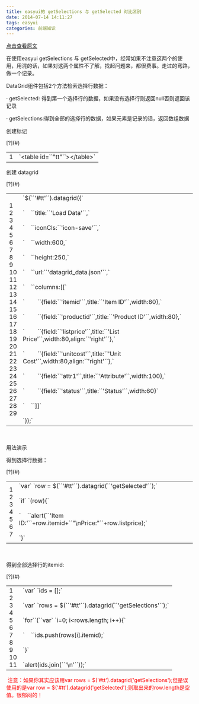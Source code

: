 ```yaml
---
title: easyui的 getSelections 与 getSelected 对比区别
date: 2014-07-14 14:11:27
tags: easyui
categories: 前端知识
---
```

[点击查看原文](https://www.cnblogs.com/bugzone/p/3842624.html)

<div id="cnblogs_post_body" class="blogpost-body ">

在使用easyui getSelections 与 getSelected中，经常如果不注意这两个的使用，用混的话，如果对这两个属性不了解，找起问题来，都很费事。走过的弯路，做一个记录。

DataGrid组件包括2个方法检索选择行数据：

·&nbsp;getSelected:&nbsp;得到第一个选择行的数据，如果没有选择行则返回null否则返回该记录

·&nbsp;getSelections:得到全部的选择行的数据，如果元素是记录的话，返回数组数据

创建标记

<div class="cnblogs_Highlighter sh-gutter">
<div><div id="highlighter_881797" class="syntaxhighlighter  javascript"><div class="toolbar"><span>[?](#)</span></div><table border="0" cellpadding="0" cellspacing="0"><tbody><tr><td class="gutter"><div class="line number1 index0 alt2">1</div></td><td class="code"><div class="container"><div class="line number1 index0 alt2">`&lt;table id=``"tt"``&gt;&lt;/table&gt;`</div></div></td></tr></tbody></table></div></div>
</div>

创建&nbsp;datagrid

<div class="cnblogs_Highlighter sh-gutter">
<div><div id="highlighter_907021" class="syntaxhighlighter  javascript"><div class="toolbar"><span>[?](#)</span></div><table border="0" cellpadding="0" cellspacing="0"><tbody><tr><td class="gutter"><div class="line number1 index0 alt2">1</div><div class="line number2 index1 alt1">2</div><div class="line number3 index2 alt2">3</div><div class="line number4 index3 alt1">4</div><div class="line number5 index4 alt2">5</div><div class="line number6 index5 alt1">6</div><div class="line number7 index6 alt2">7</div><div class="line number8 index7 alt1">8</div><div class="line number9 index8 alt2">9</div><div class="line number10 index9 alt1">10</div><div class="line number11 index10 alt2">11</div><div class="line number12 index11 alt1">12</div><div class="line number13 index12 alt2">13</div><div class="line number14 index13 alt1">14</div><div class="line number15 index14 alt2">15</div><div class="line number16 index15 alt1">16</div><div class="line number17 index16 alt2">17</div><div class="line number18 index17 alt1">18</div><div class="line number19 index18 alt2">19</div><div class="line number20 index19 alt1">20</div><div class="line number21 index20 alt2">21</div><div class="line number22 index21 alt1">22</div><div class="line number23 index22 alt2">23</div><div class="line number24 index23 alt1">24</div><div class="line number25 index24 alt2">25</div><div class="line number26 index25 alt1">26</div><div class="line number27 index26 alt2">27</div><div class="line number28 index27 alt1">28</div><div class="line number29 index28 alt2">29</div></td><td class="code"><div class="container"><div class="line number1 index0 alt2">`$(``'#tt'``).datagrid({`</div><div class="line number2 index1 alt1">&nbsp;</div><div class="line number3 index2 alt2">`&nbsp;&nbsp;&nbsp;&nbsp;``title:``'Load Data'``,`</div><div class="line number4 index3 alt1">&nbsp;</div><div class="line number5 index4 alt2">`&nbsp;&nbsp;&nbsp;&nbsp;``iconCls:``'icon-save'``,`</div><div class="line number6 index5 alt1">&nbsp;</div><div class="line number7 index6 alt2">`&nbsp;&nbsp;&nbsp;&nbsp;``width:600,`</div><div class="line number8 index7 alt1">&nbsp;</div><div class="line number9 index8 alt2">`&nbsp;&nbsp;&nbsp;&nbsp;``height:250,`</div><div class="line number10 index9 alt1">&nbsp;</div><div class="line number11 index10 alt2">`&nbsp;&nbsp;&nbsp;&nbsp;``url:``'datagrid_data.json'``,`</div><div class="line number12 index11 alt1">&nbsp;</div><div class="line number13 index12 alt2">`&nbsp;&nbsp;&nbsp;&nbsp;``columns:[[`</div><div class="line number14 index13 alt1">&nbsp;</div><div class="line number15 index14 alt2">`&nbsp;&nbsp;&nbsp;&nbsp;&nbsp;&nbsp;&nbsp;&nbsp;``{field:``'itemid'``,title:``'Item ID'``,width:80},`</div><div class="line number16 index15 alt1">&nbsp;</div><div class="line number17 index16 alt2">`&nbsp;&nbsp;&nbsp;&nbsp;&nbsp;&nbsp;&nbsp;&nbsp;``{field:``'productid'``,title:``'Product ID'``,width:80},`</div><div class="line number18 index17 alt1">&nbsp;</div><div class="line number19 index18 alt2">`&nbsp;&nbsp;&nbsp;&nbsp;&nbsp;&nbsp;&nbsp;&nbsp;``{field:``'listprice'``,title:``'List Price'``,width:80,align:``'right'``},`</div><div class="line number20 index19 alt1">&nbsp;</div><div class="line number21 index20 alt2">`&nbsp;&nbsp;&nbsp;&nbsp;&nbsp;&nbsp;&nbsp;&nbsp;``{field:``'unitcost'``,title:``'Unit Cost'``,width:80,align:``'right'``},`</div><div class="line number22 index21 alt1">&nbsp;</div><div class="line number23 index22 alt2">`&nbsp;&nbsp;&nbsp;&nbsp;&nbsp;&nbsp;&nbsp;&nbsp;``{field:``'attr1'``,title:``'Attribute'``,width:100},`</div><div class="line number24 index23 alt1">&nbsp;</div><div class="line number25 index24 alt2">`&nbsp;&nbsp;&nbsp;&nbsp;&nbsp;&nbsp;&nbsp;&nbsp;``{field:``'status'``,title:``'Status'``,width:60}`</div><div class="line number26 index25 alt1">&nbsp;</div><div class="line number27 index26 alt2">`&nbsp;&nbsp;&nbsp;&nbsp;``]]`</div><div class="line number28 index27 alt1">&nbsp;</div><div class="line number29 index28 alt2">`});`</div></div></td></tr></tbody></table></div></div>
</div>

&nbsp;

用法演示

得到选择行数据：

<div class="cnblogs_Highlighter sh-gutter">
<div><div id="highlighter_692770" class="syntaxhighlighter  javascript"><div class="toolbar"><span>[?](#)</span></div><table border="0" cellpadding="0" cellspacing="0"><tbody><tr><td class="gutter"><div class="line number1 index0 alt2">1</div><div class="line number2 index1 alt1">2</div><div class="line number3 index2 alt2">3</div><div class="line number4 index3 alt1">4</div><div class="line number5 index4 alt2">5</div><div class="line number6 index5 alt1">6</div><div class="line number7 index6 alt2">7</div></td><td class="code"><div class="container"><div class="line number1 index0 alt2">`var` `row = $(``'#tt'``).datagrid(``'getSelected'``);`</div><div class="line number2 index1 alt1">&nbsp;</div><div class="line number3 index2 alt2">`if` `(row){`</div><div class="line number4 index3 alt1">&nbsp;</div><div class="line number5 index4 alt2">`&nbsp;&nbsp;&nbsp;&nbsp;``alert(``'Item ID:'``+row.itemid+``"\nPrice:"``+row.listprice);`</div><div class="line number6 index5 alt1">&nbsp;</div><div class="line number7 index6 alt2">`}`</div></div></td></tr></tbody></table></div></div>
</div>

&nbsp;

得到全部选择行的itemid:

<div class="cnblogs_Highlighter sh-gutter">
<div><div id="highlighter_805308" class="syntaxhighlighter  javascript"><div class="toolbar"><span>[?](#)</span></div><table border="0" cellpadding="0" cellspacing="0"><tbody><tr><td class="gutter"><div class="line number1 index0 alt2">1</div><div class="line number2 index1 alt1">2</div><div class="line number3 index2 alt2">3</div><div class="line number4 index3 alt1">4</div><div class="line number5 index4 alt2">5</div><div class="line number6 index5 alt1">6</div><div class="line number7 index6 alt2">7</div><div class="line number8 index7 alt1">8</div><div class="line number9 index8 alt2">9</div><div class="line number10 index9 alt1">10</div><div class="line number11 index10 alt2">11</div></td><td class="code"><div class="container"><div class="line number1 index0 alt2">`var` `ids = [];`</div><div class="line number2 index1 alt1">&nbsp;</div><div class="line number3 index2 alt2">`var` `rows = $(``'#tt'``).datagrid(``'getSelections'``);`</div><div class="line number4 index3 alt1">&nbsp;</div><div class="line number5 index4 alt2">`for``(``var` `i=0; i&lt;rows.length; i++){`</div><div class="line number6 index5 alt1">&nbsp;</div><div class="line number7 index6 alt2">`&nbsp;&nbsp;&nbsp;&nbsp;``ids.push(rows[i].itemid);`</div><div class="line number8 index7 alt1">&nbsp;</div><div class="line number9 index8 alt2">`}`</div><div class="line number10 index9 alt1">&nbsp;</div><div class="line number11 index10 alt2">`alert(ids.join(``'\n'``));`</div></div></td></tr></tbody></table></div></div>
</div>

<span style="color: #ff0000;">&nbsp;注意：如果你其实应该用var rows = $('#tt').datagrid('getSelections');但是误使用的是var row = $('#tt').datagrid('getSelected');则取出来的row.length是空值。很郁闷的！</span>

</div>